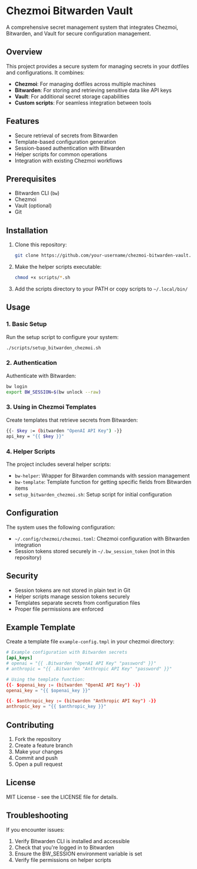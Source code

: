 # Chezmoi Bitwarden Vault

A comprehensive secret management system that integrates Chezmoi, Bitwarden, and Vault for secure configuration management.

## Overview

This project provides a secure system for managing secrets in your dotfiles and configurations. It combines:

- **Chezmoi**: For managing dotfiles across multiple machines
- **Bitwarden**: For storing and retrieving sensitive data like API keys
- **Vault**: For additional secret storage capabilities
- **Custom scripts**: For seamless integration between tools

## Features

- Secure retrieval of secrets from Bitwarden
- Template-based configuration generation
- Session-based authentication with Bitwarden
- Helper scripts for common operations
- Integration with existing Chezmoi workflows

## Prerequisites

- Bitwarden CLI (`bw`)
- Chezmoi
- Vault (optional)
- Git

## Installation

1. Clone this repository:
   ```bash
   git clone https://github.com/your-username/chezmoi-bitwarden-vault.git
   ```

2. Make the helper scripts executable:
   ```bash
   chmod +x scripts/*.sh
   ```

3. Add the scripts directory to your PATH or copy scripts to `~/.local/bin/`

## Usage

### 1. Basic Setup

Run the setup script to configure your system:
```bash
./scripts/setup_bitwarden_chezmoi.sh
```

### 2. Authentication

Authenticate with Bitwarden:
```bash
bw login
export BW_SESSION=$(bw unlock --raw)
```

### 3. Using in Chezmoi Templates

Create templates that retrieve secrets from Bitwarden:
```bash
{{- $key := (bitwarden "OpenAI API Key") -}}
api_key = "{{ $key }}"
```

### 4. Helper Scripts

The project includes several helper scripts:

- `bw-helper`: Wrapper for Bitwarden commands with session management
- `bw-template`: Template function for getting specific fields from Bitwarden items
- `setup_bitwarden_chezmoi.sh`: Setup script for initial configuration

## Configuration

The system uses the following configuration:

- `~/.config/chezmoi/chezmoi.toml`: Chezmoi configuration with Bitwarden integration
- Session tokens stored securely in `~/.bw_session_token` (not in this repository)

## Security

- Session tokens are not stored in plain text in Git
- Helper scripts manage session tokens securely
- Templates separate secrets from configuration files
- Proper file permissions are enforced

## Example Template

Create a template file `example-config.tmpl` in your chezmoi directory:

```toml
# Example configuration with Bitwarden secrets
[api_keys]
# openai = "{{ .Bitwarden "OpenAI API Key" "password" }}"
# anthropic = "{{ .Bitwarden "Anthropic API Key" "password" }}"

# Using the template function:
{{- $openai_key := (bitwarden "OpenAI API Key") -}}
openai_key = "{{ $openai_key }}"

{{- $anthropic_key := (bitwarden "Anthropic API Key") -}}
anthropic_key = "{{ $anthropic_key }}"
```

## Contributing

1. Fork the repository
2. Create a feature branch
3. Make your changes
4. Commit and push
5. Open a pull request

## License

MIT License - see the LICENSE file for details.

## Troubleshooting

If you encounter issues:

1. Verify Bitwarden CLI is installed and accessible
2. Check that you're logged in to Bitwarden
3. Ensure the BW_SESSION environment variable is set
4. Verify file permissions on helper scripts
